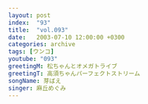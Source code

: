 ```yaml
---
layout: post
index:  "93"
title:  "vol.093"
date:   2003-07-10 12:00:00 +0300
categories: archive
tags: [ウンコ]
youtube: "093"
greetingM: 松ちゃんとオメガトライブ
greetingT: 高須ちゃんパーフェクトストリーム
songName: 芽ばえ
singer: 麻丘めぐみ
---
```

